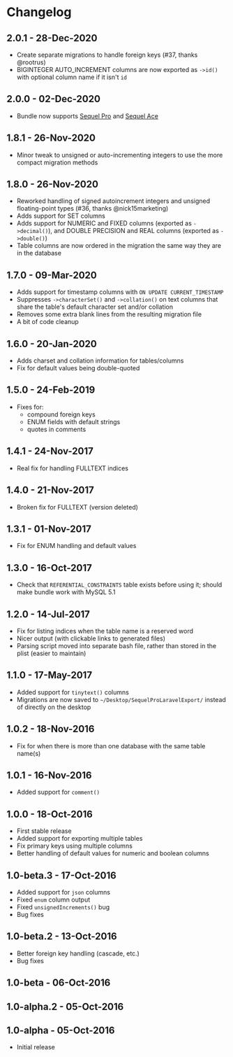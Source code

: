 # Changelog

## 2.0.1 - 28-Dec-2020

- Create separate migrations to handle foreign keys (#37, thanks @rootrus)
- BIGINTEGER AUTO_INCREMENT columns are now exported as `->id()` with
  optional column name if it isn't `id`


## 2.0.0 - 02-Dec-2020

- Bundle now supports [Sequel Pro](https://www.sequelpro.com/)
  and [Sequel Ace](https://sequel-ace.com/)


## 1.8.1 - 26-Nov-2020

- Minor tweak to unsigned or auto-incrementing integers to use
  the more compact migration methods


## 1.8.0 - 26-Nov-2020

- Reworked handling of signed autoincrement integers and
  unsigned floating-point types (#36, thanks @nick15marketing)
- Adds support for SET columns
- Adds support for NUMERIC and FIXED columns (exported as `->decimal()`), 
  and DOUBLE PRECISION and REAL columns (exported as `->double()`)
- Table columns are now ordered in the migration the same way
  they are in the database


## 1.7.0 - 09-Mar-2020

- Adds support for timestamp columns with `ON UPDATE CURRENT_TIMESTAMP`
- Suppresses `->characterSet()` and `->collation()` on text columns
  that share the table's default character set and/or collation  
- Removes some extra blank lines from the resulting migration file
- A bit of code cleanup


## 1.6.0 - 20-Jan-2020

- Adds charset and collation information for tables/columns
- Fix for default values being double-quoted


## 1.5.0 - 24-Feb-2019

- Fixes for:
    - compound foreign keys
    - ENUM fields with default strings
    - quotes in comments


## 1.4.1 - 24-Nov-2017

- Real fix for handling FULLTEXT indices


## 1.4.0 - 21-Nov-2017

- Broken fix for FULLTEXT (version deleted)


## 1.3.1 - 01-Nov-2017

- Fix for ENUM handling and default values


## 1.3.0 - 16-Oct-2017

- Check that `REFERENTIAL_CONSTRAINTS` table exists before using it;
  should make bundle work with MySQL 5.1


## 1.2.0 - 14-Jul-2017

- Fix for listing indices when the table name is a reserved word
- Nicer output (with clickable links to generated files)
- Parsing script moved into separate bash file, rather than stored 
  in the plist (easier to maintain)


## 1.1.0 - 17-May-2017

- Added support for `tinytext()` columns
- Migrations are now saved to `~/Desktop/SequelProLaravelExport/` 
  instead of directly on the desktop


## 1.0.2 - 18-Nov-2016

- Fix for when there is more than one database with the same table name(s)


## 1.0.1 - 16-Nov-2016

- Added support for `comment()`


## 1.0.0 - 18-Oct-2016

- First stable release
- Added support for exporting multiple tables
- Fix primary keys using multiple columns
- Better handling of default values for numeric and boolean columns


## 1.0-beta.3 - 17-Oct-2016

- Added support for `json` columns
- Fixed `enum` column output
- Fixed `unsignedIncrements()` bug
- Bug fixes


## 1.0-beta.2 - 13-Oct-2016

- Better foreign key handling (cascade, etc.)
- Bug fixes


## 1.0-beta - 06-Oct-2016

## 1.0-alpha.2 - 05-Oct-2016

## 1.0-alpha - 05-Oct-2016

- Initial release

